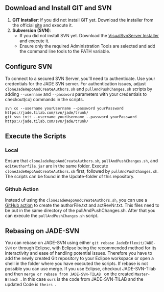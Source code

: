 ## Download and Install GIT and SVN

1. **GIT Installer**: If you did not install GIT yet. Download the installer from the official [site](https://git-scm.com/downloads) and execute it.
2. **Subversion (SVN)**:
   - If you did not install SVN yet. Download the [VisualSvnServer Installer](https://git-scm.com/downloads) and execute it.
   - Ensure only the required Administration Tools are selected and add the command line tools to the PATH variable.

## Configure SVN

To connect to a secured SVN Server, you'll need to authenticate. Use your credentials for the JADE SVN server. For authentication issues, adjust `cloneJadeRepoAndCreateAuthors.sh` and `pullAndPushChanges.sh` scripts by adding `--username` and `--password` parameters with your credentials to checkout(co) commands in the scripts. 
```
svn co --username yourUsername --password yourPassword https://jade.tilab.com/svn/jade/trunk/
git svn init --username yourUsername --password yourPassword https://jade.tilab.com/svn/jade/trunk/
```

## Execute the Scripts
### Local

Ensure that `cloneJadeRepoAndCreateAuthors.sh`, `pullAndPushChanges.sh`, and `editAuthorfile.jar` are in the same folder. Execute `cloneJadeRepoAndCreateAuthors.sh` first, followed by `pullAndPushChanges.sh`.
The scripts can be found in the Update-folder of this repository. 
### Github Action
Instead uf using the `cloneJadeRepoAndCreateAuthors.sh`, you can use a [GitHub action](https://github.com/EnFlexIT/JADE/blob/master/.github/workflows/createAuthorsFileAndRevNr.yml)
to create the authorFile.txt and actRevNr.txt. This files need to be put in the same directory of the pullAndPushChanges.sh. After that you can execute the `pullAndPushChanges.sh` script.
## Rebasing on JADE-SVN

You can rebase on JADE-SVN using either `git rebase JadeEnflexit/JADE-SVN` or through Eclipse, with Eclipse being the recommended method for its interactivity and ease of handling potential issues.
Therefore you have to add the newly created Git repository to your Eclipse workspace or open a shell in the folder where you have executed the scripts.
If rebase is not possible you can use merge. If you use Eclipse, checkout JADE-SVN-Tilab and then  `merge or rebase from JADE-SVN-TILAB ` on the created  `Master-Branch `. In this case  `ours` is the code from JADE-SVN-TILAB  and the  updated Code is `theirs `. 
